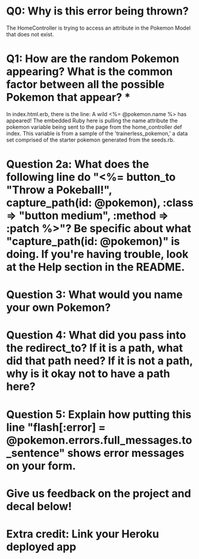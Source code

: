 # Q0: Why is this error being thrown?
The HomeController is trying to access an attribute in the Pokemon Model that does not exist.

# Q1: How are the random Pokemon appearing? What is the common factor between all the possible Pokemon that appear? *
In index.html.erb, there is the line:
A wild <%= @pokemon.name %> has appeared!
The embedded Ruby here is pulling the name attribute the pokemon variable being sent to the page from the home_controller def index. This variable is from a sample of the 'trainerless_pokemon,' a data set comprised of the starter pokemon generated from the seeds.rb.

# Question 2a: What does the following line do "<%= button_to "Throw a Pokeball!", capture_path(id: @pokemon), :class => "button medium", :method => :patch %>"? Be specific about what "capture_path(id: @pokemon)" is doing. If you're having trouble, look at the Help section in the README.

# Question 3: What would you name your own Pokemon?

# Question 4: What did you pass into the redirect_to? If it is a path, what did that path need? If it is not a path, why is it okay not to have a path here?

# Question 5: Explain how putting this line "flash[:error] = @pokemon.errors.full_messages.to_sentence" shows error messages on your form.

# Give us feedback on the project and decal below!

# Extra credit: Link your Heroku deployed app
